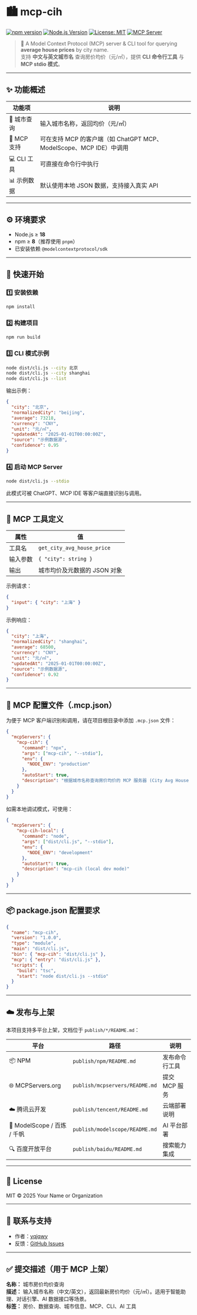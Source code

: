 # 🏙️ mcp-cih

[![npm version](https://img.shields.io/npm/v/mcp-cih.svg?logo=npm)](https://www.npmjs.com/package/mcp-cih)
[![Node.js Version](https://img.shields.io/badge/node-%3E%3D18-green.svg?logo=node.js)](https://nodejs.org)
[![License: MIT](https://img.shields.io/badge/License-MIT-yellow.svg)](LICENSE)
[![MCP Server](https://img.shields.io/badge/MCP-Server-blue)](https://mcpservers.org)

> 🧩 A Model Context Protocol (MCP) server & CLI tool for querying **average house prices** by city name.  
> 支持 **中文与英文城市名** 查询房价均价（元/㎡），提供 **CLI 命令行工具** 与 **MCP stdio 模式**。

---

## ✨ 功能概述

| 功能项      | 说明                                                               |
| ----------- | ------------------------------------------------------------------ |
| 🌆 城市查询 | 输入城市名称，返回均价（元/㎡）                                    |
| 🧠 MCP 支持 | 可在支持 MCP 的客户端（如 ChatGPT MCP、ModelScope、MCP IDE）中调用 |
| 💻 CLI 工具 | 可直接在命令行中执行                                               |
| 📊 示例数据 | 默认使用本地 JSON 数据，支持接入真实 API                           |

---

## ⚙️ 环境要求

- Node.js ≥ **18**
- npm ≥ **8**（推荐使用 `pnpm`）
- 已安装依赖 `@modelcontextprotocol/sdk`

---

## 🚀 快速开始

### 1️⃣ 安装依赖

```bash
npm install
```

### 2️⃣ 构建项目

```bash
npm run build
```

### 3️⃣ CLI 模式示例

```bash
node dist/cli.js --city 北京
node dist/cli.js --city shanghai
node dist/cli.js --list
```

输出示例：

```json
{
  "city": "北京",
  "normalizedCity": "beijing",
  "average": 73218,
  "currency": "CNY",
  "unit": "元/㎡",
  "updatedAt": "2025-01-01T00:00:00Z",
  "source": "示例数据源",
  "confidence": 0.95
}
```

### 4️⃣ 启动 MCP Server

```bash
node dist/cli.js --stdio
```

此模式可被 ChatGPT、MCP IDE 等客户端直接识别与调用。

---

## 🧠 MCP 工具定义

| 属性     | 值                           |
| -------- | ---------------------------- |
| 工具名   | `get_city_avg_house_price`   |
| 输入参数 | `{ "city": string }`         |
| 输出     | 城市均价及元数据的 JSON 对象 |

示例请求：

```json
{
  "input": { "city": "上海" }
}
```

示例响应：

```json
{
  "city": "上海",
  "normalizedCity": "shanghai",
  "average": 68500,
  "currency": "CNY",
  "unit": "元/㎡",
  "updatedAt": "2025-01-01T00:00:00Z",
  "source": "示例数据源",
  "confidence": 0.92
}
```

---

## 🧩 MCP 配置文件（.mcp.json）

为便于 MCP 客户端识别和调用，请在项目根目录中添加 `.mcp.json` 文件：

```json
{
  "mcpServers": {
    "mcp-cih": {
      "command": "npx",
      "args": ["mcp-cih", "--stdio"],
      "env": {
        "NODE_ENV": "production"
      },
      "autoStart": true,
      "description": "根据城市名称查询房价均价的 MCP 服务器 (City Avg House Price)."
    }
  }
}
```

如需本地调试模式，可使用：

```json
{
  "mcpServers": {
    "mcp-cih-local": {
      "command": "node",
      "args": ["dist/cli.js", "--stdio"],
      "env": {
        "NODE_ENV": "development"
      },
      "autoStart": true,
      "description": "mcp-cih (local dev mode)"
    }
  }
}
```

---

## 📦 package.json 配置要求

```json
{
  "name": "mcp-cih",
  "version": "1.0.0",
  "type": "module",
  "main": "dist/cli.js",
  "bin": { "mcp-cih": "dist/cli.js" },
  "mcp": { "entry": "dist/cli.js" },
  "scripts": {
    "build": "tsc",
    "start": "node dist/cli.js --stdio"
  }
}
```

---

## ☁️ 发布与上架

本项目支持多平台上架，文档位于 `publish/*/README.md`：

| 平台                        | 路径                           | 说明           |
| --------------------------- | ------------------------------ | -------------- |
| 📦 NPM                      | `publish/npm/README.md`        | 发布命令行工具 |
| 🌐 MCPServers.org           | `publish/mcpservers/README.md` | 提交 MCP 服务  |
| ☁️ 腾讯云开发               | `publish/tencent/README.md`    | 云端部署说明   |
| 🧠 ModelScope / 百炼 / 千帆 | `publish/modelscope/README.md` | AI 平台部署    |
| 🔍 百度开放平台             | `publish/baidu/README.md`      | 搜索能力集成   |

---

## 🧾 License

MIT © 2025 Your Name or Organization

---

## 💬 联系与支持

- 作者：[yqjqwy](https://github.com/yqjqwy/mcp-cih-test)
- 反馈：[GitHub Issues](https://github.com/yqjqwy/mcp-cih-test/issues)

---

## ✅ 提交描述（用于 MCP 上架）

**名称：** 城市房价均价查询  
**描述：** 输入城市名称（中文/英文），返回最新房价均价（元/㎡）。适用于智能助理、对话引擎、AI 数据接口等场景。  
**标签：** 房价、数据查询、城市信息、MCP、CLI、AI 工具

